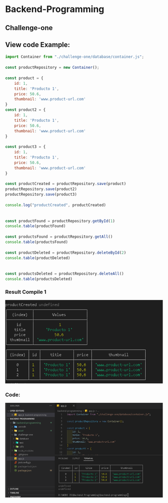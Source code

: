 # Backend-Programming

## Challenge-one
## View code Example:

``` javascript
import Container from "./challenge-one/database/container.js";

const productRepository = new Container();

const product = {
    id: 1,
    title: 'Producto 1',
    price: 50.6,
    thumbnail: 'www.product-url.com'
}
const product2 = {
    id: 1,
    title: 'Producto 1',
    price: 50.6,
    thumbnail: 'www.product-url.com'
}

const product3 = {
    id: 1,
    title: 'Producto 1',
    price: 50.6,
    thumbnail: 'www.product-url.com'
}

const productCreated = productRepository.save(product)
productRepository.save(product2)
productRepository.save(product3)

console.log("productCreated", productCreated)


const productFound = productRepository.getById(1)
console.table(productFound)

const productsFound = productRepository.getAll()
console.table(productsFound)

const productDeleted = productRepository.deleteById(2)
console.table(productDeleted)


const productsDeleted = productRepository.deleteAll()
console.table(productsDeleted)


```
### Result Compile 1
<img src='./asset/1.png'/>

### Code:
<img src='./asset/2.png'/>

